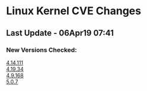 
# **Linux Kernel CVE Changes**

## Last Update - 06Apr19 07:41

### **New Versions Checked:**

[4.14.111](streams/4.14)  
[4.19.34](streams/4.19)  
[4.9.168](streams/4.9)  
[5.0.7](streams/5.0)  


